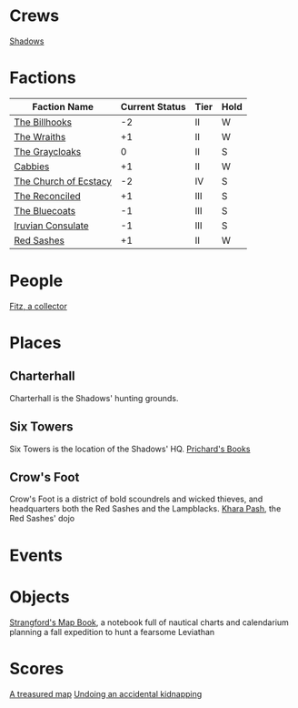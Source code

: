 <!-- TITLE: Blades in the Dark campaign log -->
<!-- SUBTITLE: being a repository for developing and tracking the factions, people, places, events, and heists in the city of Doskvol -->

# Crews
[Shadows](shadows)
# Factions

Faction Name|Current Status|Tier|Hold
---------------|----------------|----|------
[The Billhooks](billhooks)|-2|II|W
[The Wraiths](wraiths)|+1|II|W
[The Graycloaks](graycloaks)|0|II|S
[Cabbies](cabbies)|+1|II|W
[The Church of Ecstacy](churchofecstacy)|-2|IV|S
[The Reconciled](reconciled)|+1|III|S
[The Bluecoats](bluecoats)|-1|III|S
[Iruvian Consulate](iruvianconsulate)|-1|III|S
[Red Sashes](redsashes)|+1|II|W

# People
[Fitz, a collector](fitz)
# Places
## Charterhall
Charterhall is the Shadows' hunting grounds. 

## Six Towers
Six Towers is the location of the Shadows' HQ.
[Prichard's Books](prichards)

## Crow's Foot
Crow's Foot is a district of bold scoundrels and wicked thieves, and headquarters both the Red Sashes and the Lampblacks.
[Khara Pash](kharapash), the Red Sashes' dojo

# Events
# Objects
[Strangford's Map Book](mapbook), a notebook full of nautical charts and calendarium planning a fall expedition to hunt a fearsome Leviathan
# Scores
[A treasured map](treasuredmap)
[Undoing an accidental kidnapping](accidentalkidnapping)
